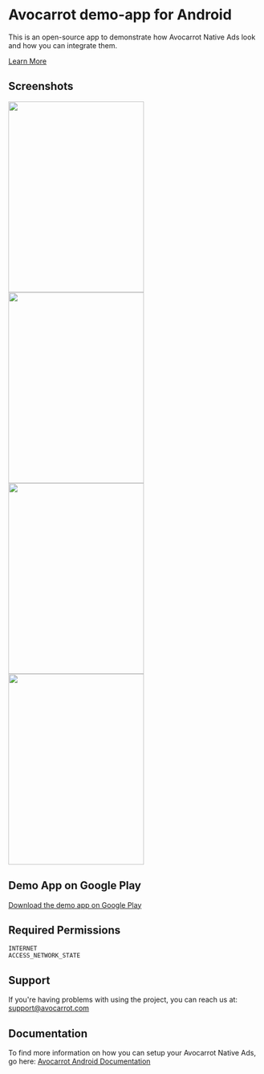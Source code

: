 Avocarrot demo-app for Android
============

This is an open-source app to demonstrate how Avocarrot Native Ads look and how you can integrate them.

[Learn More](http://www.avocarrot.com/) 

Screenshots
--------------------
<img src="https://app.avocarrot.com/assets/placements/List.png" height="380px" width="270px" />
<img src="https://app.avocarrot.com/assets/placements/Feed.png" height="380px" width="270px" />
<img src="https://app.avocarrot.com/assets/placements/NaturalPause.png" height="380px" width="270px" />
<img src="https://app.avocarrot.com/assets/placements/CreateYourOwn.png" height="380px" width="270px" />

Demo App on Google Play 
--------------------
[Download the demo app on Google Play](https://play.google.com/store/apps/details?id=com.avocarrot.demoapp.main)

Required Permissions
--------------------

    INTERNET
    ACCESS_NETWORK_STATE

Support
---------------------

If you're having problems with using the project, you can reach us at: 
support@avocarrot.com 

Documentation
--------------------

To find more information on how you can setup your Avocarrot Native Ads, go here:
[Avocarrot Android Documentation](http://www.avocarrot.com/docs/#/android) 
